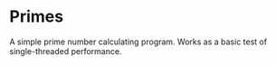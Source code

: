 Primes
======

A simple prime number calculating program. Works as a basic test of single-threaded performance.
